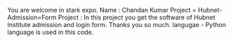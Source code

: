  You are welcome in stark expo.
 Name : Chandan Kumar 
 Project =  Hubnet-Admission=Form
 Project : In this project you get the software of Hubnet Institute admission and login form.
 Thanks you so much. 
 langugae - Python language is used in this code.
